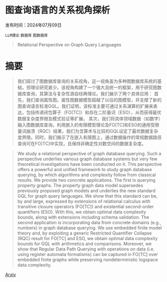 # 图查询语言的关系视角探析

发布时间：2024年07月09日

`LLM理论` `数据库` `图数据库`

> Relational Perspective on Graph Query Languages

# 摘要

> 我们探讨了图数据库查询的关系视角，这一视角虽为多种图数据库系统的基础，但理论研究甚少。该视角构建了一个强大且统一的框架，用于研究图数据库查询，其算法与复杂性源自经典理论。我们展示了两个具体应用：  首先，我们查询属性图。属性图数据模型超越了以往的图模型，并支撑了新的图查询语言标准GQL。我们证明，该标准主要可通过关系演算的扩展来表达，包括传递闭包算子（FO[TC]）和存在二阶量词（ESO），从而获得最优数据复杂度界限及模式验证等扩展。  其次，我们将具体领域数据（如数字）融入图数据库查询。利用嵌入的有限模型理论及FO[TC]和ESO的通用受限量词崩溃（RQC）结果，我们为含算术与比较的GQL设定了最优数据复杂度界限。同时，我们揭示了在嵌入有限图上，通过数据操作的常规数据路径查询可在FO[TC]中实现，且保持非确定性对数空间的数据复杂度。

> We study a relational perspective of graph database querying. Such a perspective underlies various graph database systems but very few theoretical investigations have been conducted on it. This perspective offers a powerful and unified framework to study graph database querying, by which algorithms and complexity follow from classical results. We provide two concrete applications.
  The first is querying property graphs. The property graph data model supersedes previously proposed graph models and underlies the new standard GQL for graph query languages. We show that this standard can be, by and large, expressed by extensions of relational calculus with transitive closure operators (FO[TC]) and existential second-order quantifiers (ESO). With this, we obtain optimal data complexity bounds, along with extensions including schema validation.
  The second application is incorporating data from concrete domains (e.g., numbers) in graph database querying. We use embedded finite model theory and, by exploiting a generic Restricted Quantifier Collapse (RQC) result for FO[TC] and ESO, we obtain optimal data complexity bounds for GQL with arithmetics and comparisons. Moreover, we show that Regular Data Path Querying with operations on data (i.e. using register automata formalisms) can be captured in FO[TC] over embedded finite graphs while preserving nondeterministic logspace data complexity.

[Arxiv](https://arxiv.org/abs/2407.06766)